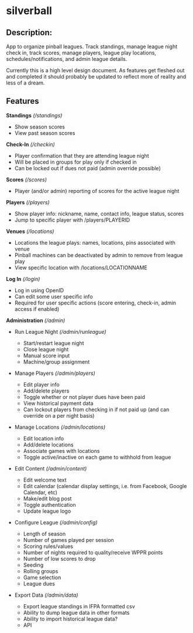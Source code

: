 silverball
==========

Description:
------------
App to organize pinball leagues.  Track standings, manage league night check in, track scores, 
manage players, league play locations, schedules/notifications, and admin league details.

Currently this is a high level design document.  As features get fleshed out and completed it 
should probably be updated to reflect more of reality and less of a dream.

Features
--------

**Standings** *(/standings)*

* Show season scores
* View past season scores

**Check-In** *(/checkin)*

* Player confirmation that they are attending league night
* Will be placed in groups for play only if checked in
* Can be locked out if dues not paid (admin override possible)

**Scores** *(/scores)*

* Player (and/or admin) reporting of scores for the active league night

**Players** *(/players)*

* Show player info: nickname, name, contact info, league status, scores
* Jump to specific player with /players/PLAYERID

**Venues** *(/locations)*

* Locations the league plays: names, locations, pins associated with venue
* Pinball machines can be deactivated by admin to remove from league play
* View specific location with /locations/LOCATIONNAME

**Log In** *(/login)*

* Log in using OpenID
* Can edit some user specific info
* Required for user specific actions (score entering, check-in, admin access if enabled)

**Administration** *(/admin)*

* Run League Night *(/admin/runleague)*
  * Start/restart league night
  * Close league night
  * Manual score input
  * Machine/group assignment

* Manage Players *(/admin/players)*
  * Edit player info
  * Add/delete players
  * Toggle whether or not player dues have been paid
  * View historical payment data
  * Can lockout players from checking in if not paid up (and can override on a per night basis)

* Manage Locations *(/admin/locations)*
  * Edit location info
  * Add/delete locations
  * Associate games with locations
  * Toggle active/inactive on each game to withhold from league

* Edit Content *(/admin/content)*
  * Edit welcome text
  * Edit calendar (calendar display settings, i.e. from Facebook, Google Calendar, etc)
  * Make/edit blog post
  * Toggle authentication
  * Update league logo

* Configure League *(/admin/config)*
  * Length of season
  * Number of games played per session
  * Scoring rules/values
  * Number of nights required to quality/receive WPPR points
  * Number of low scores to drop
  * Seeding
  * Rolling groups
  * Game selection
  * League dues

* Export Data *(/admin/data)*
  * Export league standings in IFPA formatted csv
  * Ability to dump league data in other formats
  * Ability to import historical league data?
  * API
